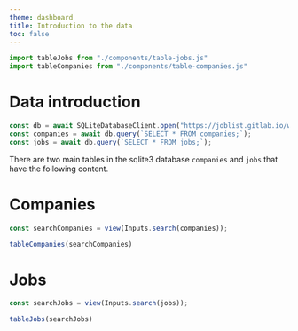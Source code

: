 ```yaml
---
theme: dashboard
title: Introduction to the data
toc: false
---
```


```js
import tableJobs from "./components/table-jobs.js"
import tableCompanies from "./components/table-companies.js"
```

# Data introduction

```js
const db = await SQLiteDatabaseClient.open("https://joblist.gitlab.io/workers/joblist.db");
const companies = await db.query(`SELECT * FROM companies;`);
const jobs = await db.query(`SELECT * FROM jobs;`);
```

There are two main tables in the sqlite3 database `companies` and
`jobs` that have the following content.

# Companies
```js
const searchCompanies = view(Inputs.search(companies));
```
```js
tableCompanies(searchCompanies)
```

# Jobs
```js
const searchJobs = view(Inputs.search(jobs));
```
```js
tableJobs(searchJobs)
```
